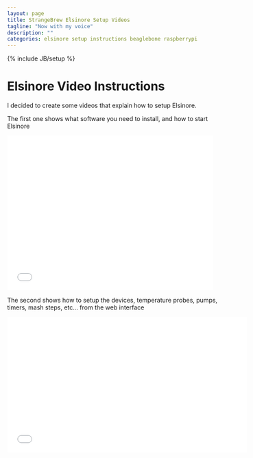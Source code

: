 ```yaml
---
layout: page
title: StrangeBrew Elsinore Setup Videos
tagline: "Now with my voice"
description: ""
categories: elsinore setup instructions beaglebone raspberrypi
---
```

{% include JB/setup %}

Elsinore Video Instructions
===========================

I decided to create some videos that explain how to setup Elsinore.

The first one shows what software you need to install, and how to start Elsinore

<iframe width="480" height="360" src="//www.youtube.com/embed/xWfFwci3Dgw" frameborder="0" allowfullscreen></iframe>

The second shows how to setup the devices, temperature probes, pumps, timers, mash steps, etc... from the web interface

<iframe width="560" height="315" src="//www.youtube.com/embed/g9F_RP89-7M" frameborder="0" allowfullscreen></iframe>
